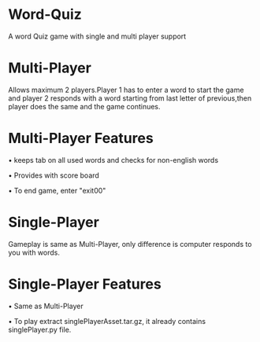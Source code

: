 # Word-Quiz
A word Quiz game with single and multi player support

# Multi-Player

Allows maximum 2 players.Player 1 has to enter a word
to start the game and player 2 responds with a
word starting from last letter of previous,then 
player does the same and the game continues.

# Multi-Player Features

• keeps tab on all used words and checks for non-english words

• Provides with score board

• To end game, enter "exit00"


# Single-Player

Gameplay is same as Multi-Player, only difference is
computer responds to you with words.

# Single-Player Features

• Same as Multi-Player

• To play extract singlePlayerAsset.tar.gz, it already contains singlePlayer.py file.
